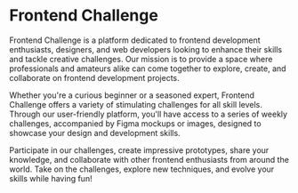 # Frontend Challenge

Frontend Challenge is a platform dedicated to frontend development enthusiasts, designers, and web developers looking to enhance their skills and tackle creative challenges. Our mission is to provide a space where professionals and amateurs alike can come together to explore, create, and collaborate on frontend development projects.

Whether you're a curious beginner or a seasoned expert, Frontend Challenge offers a variety of stimulating challenges for all skill levels. Through our user-friendly platform, you'll have access to a series of weekly challenges, accompanied by Figma mockups or images, designed to showcase your design and development skills.

Participate in our challenges, create impressive prototypes, share your knowledge, and collaborate with other frontend enthusiasts from around the world. Take on the challenges, explore new techniques, and evolve your skills while having fun!
